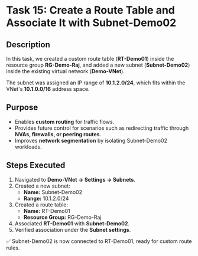 # Task 15: Create a Route Table and Associate It with Subnet-Demo02

## Description  
In this task, we created a custom route table (**RT-Demo01**) inside the resource group **RG-Demo-Raj**, and added a new subnet (**Subnet-Demo02**) inside the existing virtual network (**Demo-VNet**).  

The subnet was assigned an IP range of **10.1.2.0/24**, which fits within the VNet's **10.1.0.0/16** address space.  

## Purpose  
- Enables **custom routing** for traffic flows.  
- Provides future control for scenarios such as redirecting traffic through **NVAs, firewalls, or peering routes**.  
- Improves **network segmentation** by isolating Subnet-Demo02 workloads.  

## Steps Executed  
1. Navigated to **Demo-VNet → Settings → Subnets**.  
2. Created a new subnet:  
   - **Name:** Subnet-Demo02  
   - **Range:** 10.1.2.0/24  
3. Created a route table:  
   - **Name:** RT-Demo01  
   - **Resource Group:** RG-Demo-Raj  
4. Associated **RT-Demo01** with **Subnet-Demo02**.  
5. Verified association under the **Subnet settings**.  

✅ Subnet-Demo02 is now connected to RT-Demo01, ready for custom route rules.  
